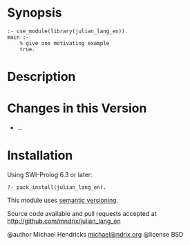 # Synopsis

    :- use_module(library(julian_lang_en)).
    main :-
        % give one motivating example
        true.

# Description

# Changes in this Version

  * ...

# Installation

Using SWI-Prolog 6.3 or later:

    ?- pack_install(julian_lang_en).

This module uses [semantic versioning](http://semver.org/).

Source code available and pull requests accepted at
http://github.com/mndrix/julian_lang_en

@author Michael Hendricks <michael@ndrix.org>
@license BSD
